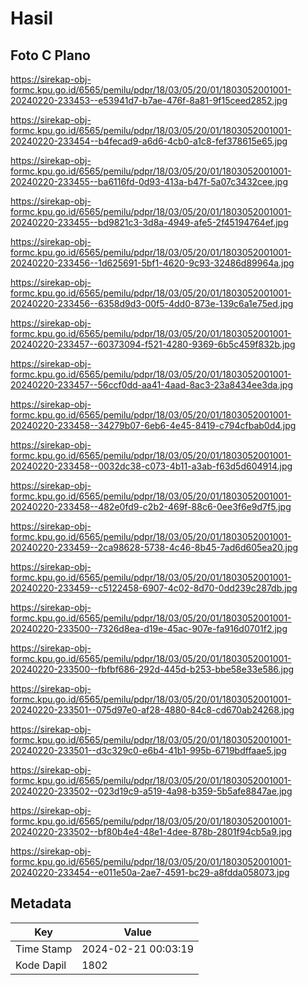 # Hasil

## Foto C Plano

https://sirekap-obj-formc.kpu.go.id/6565/pemilu/pdpr/18/03/05/20/01/1803052001001-20240220-233453--e53941d7-b7ae-476f-8a81-9f15ceed2852.jpg

https://sirekap-obj-formc.kpu.go.id/6565/pemilu/pdpr/18/03/05/20/01/1803052001001-20240220-233454--b4fecad9-a6d6-4cb0-a1c8-fef378615e65.jpg

https://sirekap-obj-formc.kpu.go.id/6565/pemilu/pdpr/18/03/05/20/01/1803052001001-20240220-233455--ba6116fd-0d93-413a-b47f-5a07c3432cee.jpg

https://sirekap-obj-formc.kpu.go.id/6565/pemilu/pdpr/18/03/05/20/01/1803052001001-20240220-233455--bd9821c3-3d8a-4949-afe5-2f45194764ef.jpg

https://sirekap-obj-formc.kpu.go.id/6565/pemilu/pdpr/18/03/05/20/01/1803052001001-20240220-233456--1d625691-5bf1-4620-9c93-32486d89964a.jpg

https://sirekap-obj-formc.kpu.go.id/6565/pemilu/pdpr/18/03/05/20/01/1803052001001-20240220-233456--6358d9d3-00f5-4dd0-873e-139c6a1e75ed.jpg

https://sirekap-obj-formc.kpu.go.id/6565/pemilu/pdpr/18/03/05/20/01/1803052001001-20240220-233457--60373094-f521-4280-9369-6b5c459f832b.jpg

https://sirekap-obj-formc.kpu.go.id/6565/pemilu/pdpr/18/03/05/20/01/1803052001001-20240220-233457--56ccf0dd-aa41-4aad-8ac3-23a8434ee3da.jpg

https://sirekap-obj-formc.kpu.go.id/6565/pemilu/pdpr/18/03/05/20/01/1803052001001-20240220-233458--34279b07-6eb6-4e45-8419-c794cfbab0d4.jpg

https://sirekap-obj-formc.kpu.go.id/6565/pemilu/pdpr/18/03/05/20/01/1803052001001-20240220-233458--0032dc38-c073-4b11-a3ab-f63d5d604914.jpg

https://sirekap-obj-formc.kpu.go.id/6565/pemilu/pdpr/18/03/05/20/01/1803052001001-20240220-233458--482e0fd9-c2b2-469f-88c6-0ee3f6e9d7f5.jpg

https://sirekap-obj-formc.kpu.go.id/6565/pemilu/pdpr/18/03/05/20/01/1803052001001-20240220-233459--2ca98628-5738-4c46-8b45-7ad6d605ea20.jpg

https://sirekap-obj-formc.kpu.go.id/6565/pemilu/pdpr/18/03/05/20/01/1803052001001-20240220-233459--c5122458-6907-4c02-8d70-0dd239c287db.jpg

https://sirekap-obj-formc.kpu.go.id/6565/pemilu/pdpr/18/03/05/20/01/1803052001001-20240220-233500--7326d8ea-d19e-45ac-907e-fa916d0701f2.jpg

https://sirekap-obj-formc.kpu.go.id/6565/pemilu/pdpr/18/03/05/20/01/1803052001001-20240220-233500--fbfbf686-292d-445d-b253-bbe58e33e586.jpg

https://sirekap-obj-formc.kpu.go.id/6565/pemilu/pdpr/18/03/05/20/01/1803052001001-20240220-233501--075d97e0-af28-4880-84c8-cd670ab24268.jpg

https://sirekap-obj-formc.kpu.go.id/6565/pemilu/pdpr/18/03/05/20/01/1803052001001-20240220-233501--d3c329c0-e6b4-41b1-995b-6719bdffaae5.jpg

https://sirekap-obj-formc.kpu.go.id/6565/pemilu/pdpr/18/03/05/20/01/1803052001001-20240220-233502--023d19c9-a519-4a98-b359-5b5afe8847ae.jpg

https://sirekap-obj-formc.kpu.go.id/6565/pemilu/pdpr/18/03/05/20/01/1803052001001-20240220-233502--bf80b4e4-48e1-4dee-878b-2801f94cb5a9.jpg

https://sirekap-obj-formc.kpu.go.id/6565/pemilu/pdpr/18/03/05/20/01/1803052001001-20240220-233454--e011e50a-2ae7-4591-bc29-a8fdda058073.jpg


## Metadata

| Key        | Value               |
| ---------- | ------------------- |
| Time Stamp | 2024-02-21 00:03:19 |
| Kode Dapil | 1802                |



